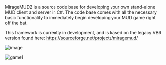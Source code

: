 MirageMUD2 is a source code base for developing your own stand-alone MUD client and server in C#.
The code base comes with all the necessary basic functionality to immediately begin developing your MUD game right off the bat.

This framework is currently in development, and is based on the legacy VB6 version found here:
https://sourceforge.net/projects/miragemud/

![image](https://github.com/user-attachments/assets/453ae12b-589a-4130-9973-faa6c0622863)

![game1](https://github.com/user-attachments/assets/9254f127-2e87-4c10-b714-36334866cf1d)
